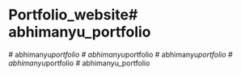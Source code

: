 # Portfolio_website#   a b h i m a n y u _ p o r t f o l i o  
 #   a b h i m a n y u _ p o r t f o l i o  
 #   a b h i m a n y u _ p o r t f o l i o  
 #   a b h i m a n y u _ p o r t f o l i o  
 #   a b h i m a n y u _ p o r t f o l i o  
 #   a b h i m a n y u _ p o r t f o l i o  
 
